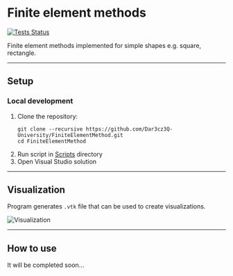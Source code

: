 # Finite element methods

[![Tests Status](https://github.com/Dar3cz3Q-University/FiniteElementMethod/actions/workflows/ci.yml/badge.svg)](https://github.com/Dar3cz3Q-University/FiniteElementMethod/tree/master)

Finite element methods implemented for simple shapes e.g. square, rectangle.

---

## Setup

### Local development
1. Clone the repository:
   ```shell
   git clone --recursive https://github.com/Dar3cz3Q-University/FiniteElementMethod.git
   cd FiniteElementMethod
   ```
2. Run script in [Scripts](/Scripts) directory
3. Open Visual Studio solution

---

## Visualization

Program generates `.vtk` file that can be used to create visualizations.

![Visualization](Docs/Media/2_4_4.gif)

---

## How to use

It will be completed soon...
